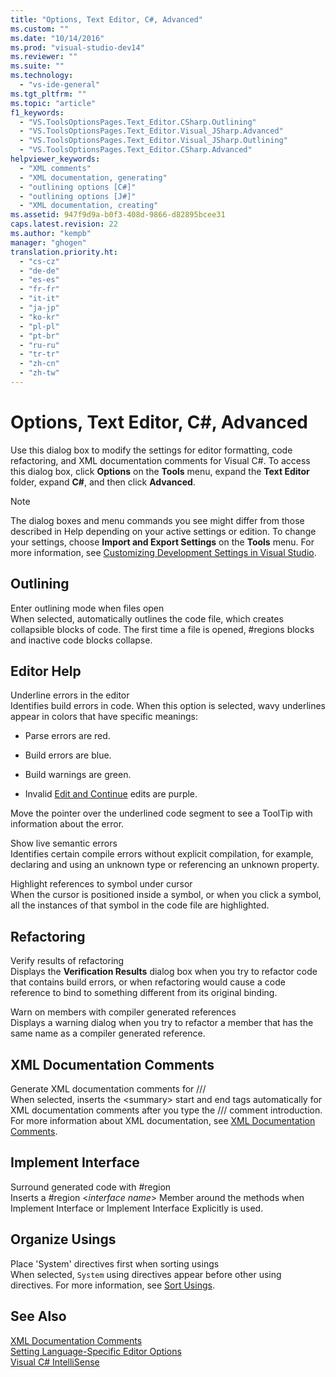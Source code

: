 ```yaml
---
title: "Options, Text Editor, C#, Advanced"
ms.custom: ""
ms.date: "10/14/2016"
ms.prod: "visual-studio-dev14"
ms.reviewer: ""
ms.suite: ""
ms.technology: 
  - "vs-ide-general"
ms.tgt_pltfrm: ""
ms.topic: "article"
f1_keywords: 
  - "VS.ToolsOptionsPages.Text_Editor.CSharp.Outlining"
  - "VS.ToolsOptionsPages.Text_Editor.Visual_JSharp.Advanced"
  - "VS.ToolsOptionsPages.Text_Editor.Visual_JSharp.Outlining"
  - "VS.ToolsOptionsPages.Text_Editor.CSharp.Advanced"
helpviewer_keywords: 
  - "XML comments"
  - "XML documentation, generating"
  - "outlining options [C#]"
  - "outlining options [J#]"
  - "XML documentation, creating"
ms.assetid: 947f9d9a-b0f3-408d-9866-d82895bcee31
caps.latest.revision: 22
ms.author: "kempb"
manager: "ghogen"
translation.priority.ht: 
  - "cs-cz"
  - "de-de"
  - "es-es"
  - "fr-fr"
  - "it-it"
  - "ja-jp"
  - "ko-kr"
  - "pl-pl"
  - "pt-br"
  - "ru-ru"
  - "tr-tr"
  - "zh-cn"
  - "zh-tw"
---
```

# Options, Text Editor, C#, Advanced
Use this dialog box to modify the settings for editor formatting, code refactoring, and XML documentation comments for Visual C#. To access this dialog box, click **Options** on the **Tools** menu, expand the **Text Editor** folder, expand **C#**, and then click **Advanced**.  
  
> [!NOTE]
>  The dialog boxes and menu commands you see might differ from those described in Help depending on your active settings or edition. To change your settings, choose **Import and Export Settings** on the **Tools** menu. For more information, see [Customizing Development Settings in Visual Studio](http://msdn.microsoft.com/en-us/22c4debb-4e31-47a8-8f19-16f328d7dcd3).  
  
## Outlining  
 Enter outlining mode when files open  
 When selected, automatically outlines the code file, which creates collapsible blocks of code. The first time a file is opened, #regions blocks and inactive code blocks collapse.  
  
## Editor Help  
 Underline errors in the editor  
 Identifies build errors in code. When this option is selected, wavy underlines appear in colors that have specific meanings:  
  
-   Parse errors are red.  
  
-   Build errors are blue.  
  
-   Build warnings are green.  
  
-   Invalid [Edit and Continue](../debugger/edit-and-continue.md) edits are purple.  
  
 Move the pointer over the underlined code segment to see a ToolTip with information about the error.  
  
 Show live semantic errors  
 Identifies certain compile errors without explicit compilation, for example, declaring and using an unknown type or referencing an unknown property.  
  
 Highlight references to symbol under cursor  
 When the cursor is positioned inside a symbol, or when you click a symbol, all the instances of that symbol in the code file are highlighted.  
  
## Refactoring  
 Verify results of refactoring  
 Displays the **Verification Results** dialog box when you try to refactor code that contains build errors, or when refactoring would cause a code reference to bind to something different from its original binding.  
  
 Warn on members with compiler generated references  
 Displays a warning dialog when you try to refactor a member that has the same name as a compiler generated reference.  
  
## XML Documentation Comments  
 Generate XML documentation comments for ///  
 When selected, inserts the \<summary> start and end tags automatically for XML documentation comments after you type the /// comment introduction. For more information about XML documentation, see [XML Documentation Comments](../Topic/XML%20Documentation%20Comments%20\(C%23%20Programming%20Guide\).md).  
  
## Implement Interface  
 Surround generated code with #region  
 Inserts a #region \<*interface name*> Member around the methods when Implement Interface or Implement Interface Explicitly is used.  
  
## Organize Usings  
 Place 'System' directives first when sorting usings  
 When selected, `System` using directives appear before other using directives. For more information, see [Sort Usings](../misc/sort-usings.md).  
  
## See Also  
 [XML Documentation Comments](../Topic/XML%20Documentation%20Comments%20\(C%23%20Programming%20Guide\).md)   
 [Setting Language-Specific Editor Options](../reference/setting-language-specific-editor-options.md)   
 [Visual C# IntelliSense](../ide/visual-csharp-intellisense.md)